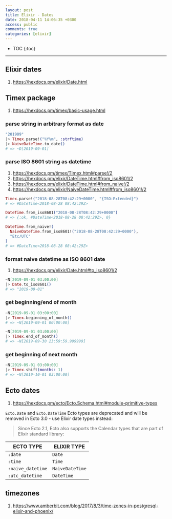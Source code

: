 ```yaml
---
layout: post
title: Elixir - Dates
date: 2018-04-11 14:06:35 +0300
access: public
comments: true
categories: [elixir]
---
```


<!-- more -->

* TOC
{:toc}
<hr>

Elixir dates
------------

1. <https://hexdocs.pm/elixir/Date.html>

Timex package
-------------

1. <https://hexdocs.pm/timex/basic-usage.html>

### parse string in arbitrary format as date

```elixir
"201909"
|> Timex.parse!("%Y%m", :strftime)
|> NaiveDateTime.to_date()
# => ~D[2019-09-01]
```

### parse ISO 8601 string as datetime

1. <https://hexdocs.pm/timex/Timex.html#parse!/2>
2. <https://hexdocs.pm/elixir/DateTime.html#from_iso8601/2>
3. <https://hexdocs.pm/elixir/DateTime.html#from_naive!/2>
4. <https://hexdocs.pm/elixir/NaiveDateTime.html#from_iso8601!/2>

```elixir
Timex.parse!("2018-08-28T08:42:29+0000", "{ISO:Extended}")
# => #DateTime<2018-08-28 08:42:29Z>

DateTime.from_iso8601("2018-08-28T08:42:29+0000")
# => {:ok, #DateTime<2018-08-28 08:42:29Z>, 0}

DateTime.from_naive!(
  NaiveDateTime.from_iso8601!("2018-08-28T08:42:29+0000"),
  "Etc/UTC"
)
# => #DateTime<2018-08-28 08:42:29Z>
```

### format naive datetime as ISO 8601 date

1. <https://hexdocs.pm/elixir/Date.html#to_iso8601/2>

```elixir
~N[2019-09-01 03:00:00]
|> Date.to_iso8601()
# => "2019-09-01"
```

### get beginning/end of month

```elixir
~N[2019-09-01 03:00:00]
|> Timex.beginning_of_month()
# => ~N[2019-09-01 00:00:00]

~N[2019-09-01 03:00:00]
|> Timex.end_of_month()
# => ~N[2019-09-30 23:59:59.999999]
```

### get beginning of next month

```elixir
~N[2019-09-01 03:00:00]
|> Timex.shift(months: 1)
# => ~N[2019-10-01 03:00:00]
```

Ecto dates
----------

1. <https://hexdocs.pm/ecto/Ecto.Schema.html#module-primitive-types>

`Ecto.Date` and `Ecto.DateTime` Ecto types are deprecated and will be removed
in Ecto 3.0 - use Elixir date types instead:

> Since Ecto 2.1, Ecto also supports the Calendar types that are part of
> Elixir standard library:

ECTO TYPE         | ELIXIR TYPE
----------------- | ---------------
`:date`           | `Date`
`:time`           | `Time`
`:naive_datetime` | `NaiveDateTime`
`:utc_datetime`   | `DateTime`

timezones
---------

1. <https://www.amberbit.com/blog/2017/8/3/time-zones-in-postgresql-elixir-and-phoenix/>
